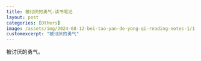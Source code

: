 ```yaml
---
title: 被讨厌的勇气-读书笔记
layout: post
categories: [Others]
image: /assets/img/2024-08-12-bei-tao-yan-de-yong-qi-reading-notes-1/1.jpg
customexcerpt: "被讨厌的勇气"
---
```


被讨厌的勇气。


